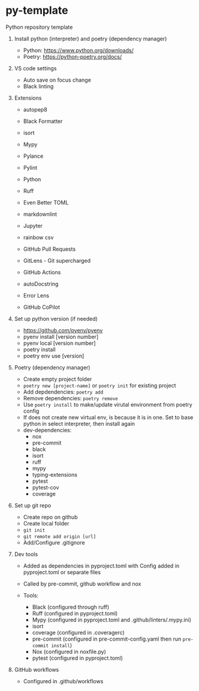 # py-template

Python repository template

1. Install python (interpreter) and poetry (dependency manager)
    - Python: <https://www.python.org/downloads/>
    - Poetry: <https://python-poetry.org/docs/>

2. VS code settings
    - Auto save on focus change
    - Black linting

3. Extensions
    - autopep8
    - Black Formatter
    - isort
    - Mypy
    - Pylance
    - Pylint
    - Python
    - Ruff

    - Even Better TOML
    - markdownlint
    - Jupyter
    - rainbow csv

    - GitHub Pull Requests
    - GitLens - Git supercharged
    - GitHub Actions

    - autoDocstring
    - Error Lens
    - GitHub CoPilot

4. Set up python version (if needed)
    - <https://github.com/pyenv/pyenv>
    - pyenv install [version number]
    - pyenv local [version number]
    - poetry install
    - poetry env use [version]

5. Poetry (dependency manager)
    - Create empty project folder
    - ```poetry new [project-name]``` or ```poetry init``` for existing project
    - Add depdendencies: ```poetry add```
    - Remove dependencies: ```poetry remove```
    - Use ```poetry install``` to make/update virutal environment from poetry config
    - If does not create new virtual env, is because it is in one. Set to base python in select interpreter, then install again
    - dev-dependencies:
        - nox
        - pre-commit
        - black
        - isort
        - ruff
        - mypy
        - typing-extensions
        - pytest
        - pytest-cov
        - coverage

6. Set up git repo
    - Create repo on github
    - Create local folder
    - ```git init```
    - ```git remote add origin [url]```
    - Add/Configure .gitignore

7. Dev tools
    - Added as dependencies in pyproject.toml with Config added in pyproject.toml or separate files
    - Called by pre-commit, github workflow and nox
    - Tools:

        - Black (configured through ruff)
        - Ruff (configured in pyproject.toml)
        - Mypy (configured in pyproject.toml and .github/linters/.mypy.ini)
        - isort
        - coverage (configured in .coveragerc)
        - pre-commit (configured in pre-commit-config.yaml then run ```pre-commit install```)
        - Nox (configured in noxfile.py)
        - pytest (configured in pyproject.toml)

8. GitHub workflows
    - Configured in .github/workflows
